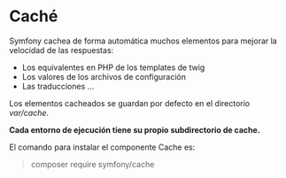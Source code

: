 Caché
=====

Symfony cachea de forma automática muchos elementos para mejorar la velocidad de las respuestas:

- Los equivalentes en PHP de los templates de twig
- Los valores de los archivos de configuración
- Las traducciones
...

Los elementos cacheados se guardan por defecto en el directorio *var/cache*.

**Cada entorno de ejecución tiene su propio subdirectorio de cache.**

El comando para instalar el componente Cache es:

> composer require symfony/cache

